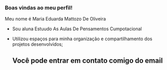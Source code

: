 ### Boas vindas ao meu perfil!

Meu nome é Maria Eduarda Mattozo De Oliveira
- Sou aluna Estuudo As Aulas De Pensamentos Cumpotacional
- Utilizou espaços para minha organização e compartilhamento dos projetos desenvolvidos;

  ## Você pode entrar em contato comigo do email 
